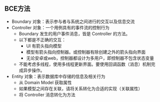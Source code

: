 
## BCE方法
- Boundary 对象：表示参与者与系统之间进行的交互以及信息交流
- Controller 对象：一个用例具有的事件流的控制行为
	- Boundary 发生的用户事件消息，皆是 Controller 的方法。
	- 以下都是不正确的交互：
		- UI 有箭头指向模型
		- 模型有箭头指向控制器。或控制器有除创建之外的箭头指向界面
		- 无论安卓或web，控制器都设计为多用户，即控制器不包含状态变量
	- 不能考虑多线程，使用多线程更新界面。要使用回调函数（消息）机制完成异步操作。
- Entity 对象：表示数据库中存储的信息及相关行为
	- 从 Domain Model 获取属性
	- 如果模型之间存在关联，请将关系转化为合适的实现（关联属性）
	- 将 Controller 消息转化为方法